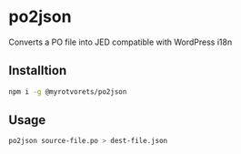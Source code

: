 # po2json

Converts a PO file into JED compatible with WordPress i18n

## Installtion

```bash
npm i -g @myrotvorets/po2json
```

## Usage

```bash
po2json source-file.po > dest-file.json
```
